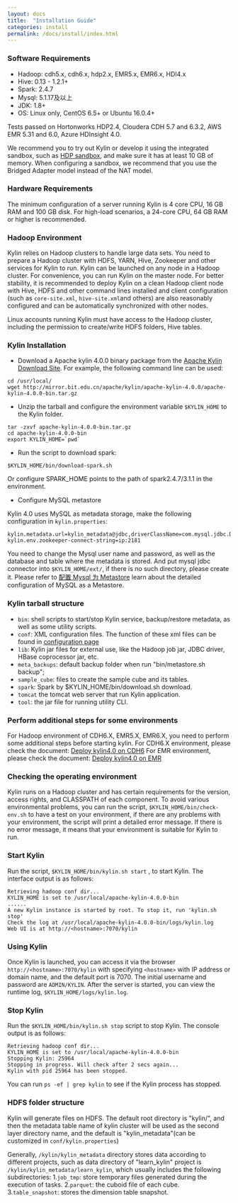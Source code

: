 ```yaml
---
layout: docs
title:  "Installation Guide"
categories: install
permalink: /docs/install/index.html
---
```


### Software Requirements

* Hadoop: cdh5.x, cdh6.x, hdp2.x, EMR5.x, EMR6.x, HDI4.x
* Hive: 0.13 - 1.2.1+
* Spark: 2.4.7
* Mysql: 5.1.17及以上
* JDK: 1.8+
* OS: Linux only, CentOS 6.5+ or Ubuntu 16.0.4+

Tests passed on Hortonworks HDP2.4, Cloudera CDH 5.7 and 6.3.2, AWS EMR 5.31 and 6.0, Azure HDInsight 4.0.

We recommend you to try out Kylin or develop it using the integrated sandbox, such as [HDP sandbox](http://hortonworks.com/products/hortonworks-sandbox/), and make sure it has at least 10 GB of memory. When configuring a sandbox, we recommend that you use the Bridged Adapter model instead of the NAT model.



### Hardware Requirements

The minimum configuration of a server running Kylin is 4 core CPU, 16 GB RAM and 100 GB disk. For high-load scenarios, a 24-core CPU, 64 GB RAM or higher is recommended.



### Hadoop Environment

Kylin relies on Hadoop clusters to handle large data sets. You need to prepare a Hadoop cluster with HDFS, YARN, Hive, Zookeeper and other services for Kylin to run.
Kylin can be launched on any node in a Hadoop cluster. For convenience, you can run Kylin on the master node. For better stability, it is recommended to deploy Kylin on a clean Hadoop client node with Hive, HDFS and other command lines installed and client configuration (such as `core-site.xml`, `hive-site.xml`and others) are also reasonably configured and can be automatically synchronized with other nodes.

Linux accounts running Kylin must have access to the Hadoop cluster, including the permission to create/write HDFS folders, Hive tables.



### Kylin Installation

- Download a Apache kylin 4.0.0 binary package from the [Apache Kylin Download Site](https://kylin.apache.org/download/). For example, the following command line can be used:

```shell
cd /usr/local/
wget http://mirror.bit.edu.cn/apache/kylin/apache-kylin-4.0.0/apache-kylin-4.0.0-bin.tar.gz
```

- Unzip the tarball and configure the environment variable `$KYLIN_HOME` to the Kylin folder.

```shell
tar -zxvf apache-kylin-4.0.0-bin.tar.gz
cd apache-kylin-4.0.0-bin
export KYLIN_HOME=`pwd`
```

- Run the script to download spark:

```shell
$KYLIN_HOME/bin/download-spark.sh
```

Or configure SPARK_HOME points to the path of spark2.4.7/3.1.1 in the environment.

- Configure MySQL metastore

Kylin 4.0 uses MySQL as metadata storage, make the following configuration in `kylin.properties`:

```shell
kylin.metadata.url=kylin_metadata@jdbc,driverClassName=com.mysql.jdbc.Driver,url=jdbc:mysql//localhost:3306/kylin_test,username=,password=
kylin.env.zookeeper-connect-string=ip:2181
```

You need to change the Mysql user name and password, as well as the database and table where the metadata is stored. And put mysql jdbc connector into `$KYLIN_HOME/ext/`, if there is no such directory, please create it.
Please refer to [配置 Mysql 为 Metastore](/_docs40/tutorial/mysql_metastore.html) learn about the detailed configuration of MySQL as a Metastore.

### Kylin tarball structure
* `bin`: shell scripts to start/stop Kylin service, backup/restore metadata, as well as some utility scripts.
* `conf`: XML configuration files. The function of these xml files can be found in [configuration page](/docs/install/configuration.html)
* `lib`: Kylin jar files for external use, like the Hadoop job jar, JDBC driver, HBase coprocessor jar, etc.
* `meta_backups`: default backup folder when run "bin/metastore.sh backup";
* `sample_cube`: files to create the sample cube and its tables.
* `spark`: Spark by $KYLIN_HOME/bin/download.sh download.
* `tomcat` the tomcat web server that run Kylin application. 
* `tool`: the jar file for running utility CLI. 

### Perform additional steps for some environments
For Hadoop environment of CDH6.X, EMR5.X, EMR6.X, you need to perform some additional steps before starting kylin.
For CDH6.X environment, please check the document: [Deploy kylin4.0 on CDH6](https://cwiki.apache.org/confluence/display/KYLIN/Deploy+Kylin+4+on+CDH+6)
For EMR environment, please check the document: [Deploy kylin4.0 on EMR](https://cwiki.apache.org/confluence/display/KYLIN/Deploy+Kylin+4+on+AWS+EMR)

### Checking the operating environment

Kylin runs on a Hadoop cluster and has certain requirements for the version, access rights, and CLASSPATH of each component. To avoid various environmental problems, you can run the script, `$KYLIN_HOME/bin/check-env.sh` to have a test on your environment, if there are any problems with your environment, the script will print a detailed error message. If there is no error message, it means that your environment is suitable for Kylin to run.


### Start Kylin

Run the script, `$KYLIN_HOME/bin/kylin.sh start` , to start Kylin. The interface output is as follows:

```
Retrieving hadoop conf dir...
KYLIN_HOME is set to /usr/local/apache-kylin-4.0.0-bin
......
A new Kylin instance is started by root. To stop it, run 'kylin.sh stop'
Check the log at /usr/local/apache-kylin-4.0.0-bin/logs/kylin.log
Web UI is at http://<hostname>:7070/kylin
```

### Using Kylin

Once Kylin is launched, you can access it via the browser `http://<hostname>:7070/kylin` with
specifying `<hostname>` with IP address or domain name, and the default port is 7070.
The initial username and password are `ADMIN/KYLIN`.
After the server is started, you can view the runtime log, `$KYLIN_HOME/logs/kylin.log`.


### Stop Kylin

Run the `$KYLIN_HOME/bin/kylin.sh stop` script to stop Kylin. The console output is as follows:

```
Retrieving hadoop conf dir...
KYLIN_HOME is set to /usr/local/apache-kylin-4.0.0-bin
Stopping Kylin: 25964
Stopping in progress. Will check after 2 secs again...
Kylin with pid 25964 has been stopped.
```

You can run `ps -ef | grep kylin` to see if the Kylin process has stopped.


### HDFS folder structure
Kylin will generate files on HDFS. The default root directory is "kylin/", and then the metadata table name of kylin cluster will be used as the second layer directory name, and the default is "kylin_metadata"(can be customized in `conf/kylin.properties`)

Generally, `/kylin/kylin_metadata` directory stores data according to different projects, such as data directory of "learn_kylin" project is `/kylin/kylin_metadata/learn_kylin`, which usually includes the following subdirectories:
1.`job_tmp`: store temporary files generated during the execution of tasks.
2.`parquet`: the cuboid file of each cube.
3.`table_snapshot`: stores the dimension table snapshot.
